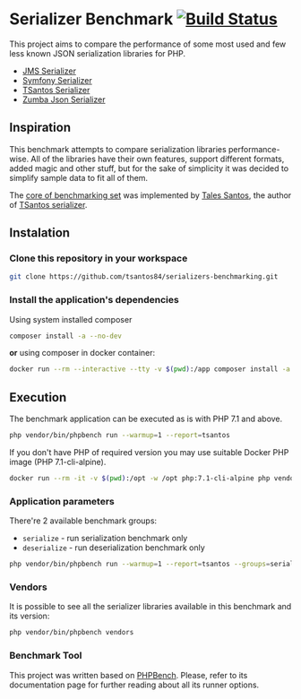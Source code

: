 # Serializer Benchmark [![Build Status](https://travis-ci.org/tsantos84/serializers-benchmarking.svg?branch=master)](https://travis-ci.org/tsantos84/serializers-benchmarking)

This project aims to compare the performance of some most used and few less known JSON serialization libraries for PHP.

- [JMS Serializer](http://jmsyst.com/libs/serializer)
- [Symfony Serializer](https://symfony.com/doc/current/components/serializer.html)
- [TSantos Serializer](https://github.com/tsantos84/serializer)
- [Zumba Json Serializer](https://github.com/zumba/json-serializer)

## Inspiration

This benchmark attempts to compare serialization libraries performance-wise. All of the libraries have their own features,
support different formats, added magic and other stuff, but for the sake of simplicity it was decided to simplify sample data
to fit all of them.

The [core of benchmarking set](https://github.com/tsantos84/serializers-benchmarking) was implemented by [Tales Santos](https://github.com/tsantos84), the author of
[TSantos serializer](https://github.com/tsantos84/serializer).

## Instalation

### Clone this repository in your workspace

```bash
git clone https://github.com/tsantos84/serializers-benchmarking.git
```

### Install the application's dependencies

Using system installed composer

```bash
composer install -a --no-dev
```

**or** using composer in docker container:

```bash
docker run --rm --interactive --tty -v $(pwd):/app composer install -a --no-dev
```

## Execution

The benchmark application can be executed as is with PHP 7.1 and above.

```bash
php vendor/bin/phpbench run --warmup=1 --report=tsantos
```

If you don't have PHP of required version you may use suitable Docker PHP image (PHP 7.1-cli-alpine).

```bash
docker run --rm -it -v $(pwd):/opt -w /opt php:7.1-cli-alpine php vendor/bin/phpbench run --warmup=1 --report=tsantos --group=serialize
```

### Application parameters

There're 2 available benchmark groups:
  - `serialize` - run serialization benchmark only
  - `deserialize` - run deserialization benchmark only

```bash
php vendor/bin/phpbench run --warmup=1 --report=tsantos --groups=serialize
```
### Vendors

It is possible to see all the serializer libraries available in this benchmark and its version:

```bash
php vendor/bin/phpbench vendors
```

### Benchmark Tool

This project was written based on [PHPBench](http://phpbench.readthedocs.io/en/latest/index.html). Please,
refer to its documentation page for further reading about all its runner options.
